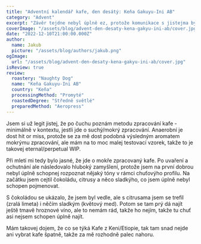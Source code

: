 ```yaml
---
title: "Adventní kalendář kafe, den desátý: Keňa Gakuyu-Ini AB"
category: "Advent"
excerpt: "Závěr tejdne nebyl úplně ez, protože komunikace s jistejma byznys entitama byla poměrně složitá, neuspokojivá a straight out vopruz. Ani páteční kafe nebylo nic, o čem by se dalo psát domů jako o nějakým světoborným zázraku. Ve chvíli, kdy jsem čekal, jaký inferno přijde v sobotu, se ukázalo, že se blýská na lepší časy: v desátým oknu advent kalenderu bylo keňský kafe. Navíc splňovalo podle vysvětlivek všechno, co by mohlo naznačit, že půjde o dobrý kafe: Afrika, promytá metoda zpracování. Let's go!"
coverImage: "/assets/blog/advent-den-desaty-kena-gakyu-ini-ab/cover.jpg"
date: "2022-12-10T21:00:00.000Z"
author:
  name: Jakub
  picture: "/assets/blog/authors/jakub.png"
ogImage:
  url: "/assets/blog/advent-den-desaty-kena-gakyu-ini-ab/cover.jpg"
isReview: true
review:
  roastery: "Naughty Dog"
  name: "Keňa Gakuyu-Ini AB"
  country: "Keňa"
  processingMethod: "Promyté"
  roastedDegree: "Středně světlé"
  preparedMethod: "Aeropress"
---
```


Jsem si už legit jistej, že po čuchu poznám metodu zpracování kafe - minimálně v kontextu, jestli jde o suchý/mokrý zpracování. Anaerobní je dost hit or miss, protože se za mě dost podobná výsledným aromatem mokrýmu zpracování, ale mám na to moc malej testovací vzorek, takže to je takovej eternal/perpetual WIP.

Při mletí mi tedy bylo jasné, že jde o mokře zpracovaný kafe. Po uvaření a ochutnání ale následovalo hluboký zamyšlení, protože jsem na první dobrou nebyl úplně schopnej rozpoznat nějaký tóny v rámci chuťovýho profilu. Na začátku jsem cejtil čokoládu, citrusy a něco sladkýho, co jsem úplně nebyl schopen pojmenovat.

S čokoládou se ukázalo, že jsem byl vedle, ale s citrusama jsem se trefil (zralá limeta) i něčím sladkým (květový med). Potom se tam prý dá najít ještě tmavě hroznové víno, ale to nemám rád, takže ho nejím, takže tu chuť asi nejsem schopen úplně najít.

Mám takovej dojem, že co se týká Kafe z Keni/Etiopie, tak tam snad nejde ani vybrat kafe špatně, takže za mě rozhodně palec nahoru.
